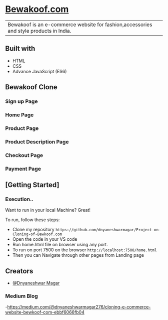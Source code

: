 # [Bewakoof.com](https://github.com/dnyaneshwarmagar)

<table>
<tr>
<td>
Bewakoof is an e-commerce website for fashion,accessories and style products in India. 

</td>
</tr>
</table>

## Built with

- HTML
- CSS
- Advance JavaScript (ES6)

## Bewakoof Clone

### Sign up Page

### Home Page

### Product Page

### Product Description Page

### Checkout Page

### Payment Page

## [Getting Started]

### Execution..

Want to run in your local Machine? Great!

To run, follow these steps:

- Clone my repository `https://github.com/dnyaneshwarmagar/Project-on-Cloning-of-Bewkoof.com`
- Open the code in your VS code
- Run home.html file on browser using any port.
- To run on port 7500 on the browser `http://localhost:7500/home.html`
- Then you can Navigate through other pages from Landing page

## Creators

- [@Dnyaneshwar Magar](https://github.com/dnyaneshwarmagar)

### Medium Blog

-https://medium.com/@dnyaneshwarmagar276/cloning-e-commerce-website-bewkoof-com-ebbf6066fb04
